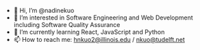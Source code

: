 - 👋 Hi, I’m @nadinekuo
- 👀 I’m interested in Software Engineering and Web Development including Software Quality Assurance
- 🌱 I’m currently learning React, JavaScript and Python
- 📫 How to reach me: hnkuo2@illinois.edu / nkuo@tudelft.net

<!---
nadinekuo/nadinekuo is a ✨ special ✨ repository because its `README.md` (this file) appears on your GitHub profile.
You can click the Preview link to take a look at your changes.
--->
